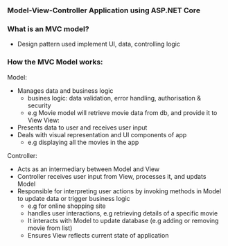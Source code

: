 ### Model-View-Controller Application using ASP.NET Core

### What is an MVC model?
- Design pattern used implement UI, data, controlling logic

### How the MVC Model works:

Model:
- Manages data and business logic
    - busines logic: data validation, error handling, authorisation & security
    - e.g Movie model will retrieve movie data from db, and provide it to View
View:
- Presents data to user and receives user input
- Deals with visual representation and UI components of app
    - e.g displaying all the movies in the app

Controller:
- Acts as an intermediary between Model and View
- Controller receives user input from View, processes it, and updats Model
- Responsible for interpreting user actions by invoking methods in Model to update data or trigger business logic
    - e.g for online shopping site
    - handles user interactions, e.g retrieving details of a specific movie
    - It interacts with Model to update database (e.g adding or removing movie from list)
    - Ensures View reflects current state of application